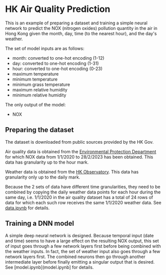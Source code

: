 # HK Air Quality Prediction

This is an example of preparing a dataset and training a simple neural network to predict the NOX (nitrogen oxides) pollution quantity in the air in Hong Kong given the month, day, time (to the nearest hour), and the day's weather.

The set of model inputs are as follows:
- month: converted to one-hot encoding (1-12)
- day: converted to one-hot encoding (1-31)
- hour: converted to one-hot encoding (0-23)
- maximum temperature
- minimum temperature
- minimum grass temperature
- maximum relative humidity
- minimum relative humidity

The only output of the model:
- NOX

## Preparing the dataset

The dataset is downloaded from public sources provided by the HK Gov.

Air quality data is obtained from the [Environmental Protection Department](https://cd.epic.epd.gov.hk/EPICDI/air/station/?lang=en)
for which NOX data from 1/1/2020 to 28/2/2023 has been obtained.
This data has granularity up to the hour mark.

Weather data is obtained from the [HK Observatory](https://data.gov.hk/en-data/dataset/hk-hko-rss-weather-and-radiation-level-report).
This data has granularity only up to the daily mark.

Because the 2 sets of data have different time granularities, they need to be combined by copying the daily weather data points for each hour during the same day,
i.e. 1/1/2020 in the air quality dataset has a total of 24 rows of data for which each such row receives the same 1/1/2020 weather data.
See [data.ipynb](data.ipynb) for details.

## Training a DNN model

A simple deep neural network is designed.
Because temporal input (date and time) seems to have a large effect on the resulting NOX output,
this set of input goes through a few network layers first before being combined with the weather inputs.
In fact, the set of weather input also goes through a few network layers first.
The combined neurons then go through another intermediate layer before finally emitting a singular output that is desired.
See [model.ipynb](model.ipynb] for details.

